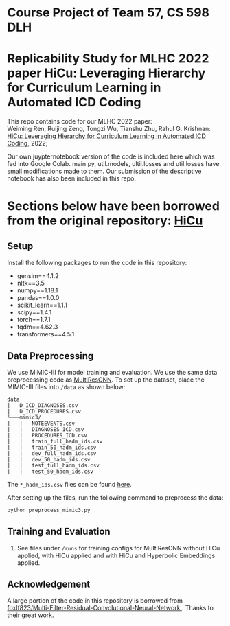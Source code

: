 # Course Project of Team 57, CS 598 DLH

# Replicability Study for MLHC 2022 paper HiCu: Leveraging Hierarchy for Curriculum Learning in Automated ICD Coding
This repo contains code for our MLHC 2022 paper:
</br>
Weiming Ren, Ruijing Zeng, Tongzi Wu, Tianshu Zhu, Rahul G. Krishnan: [HiCu: Leveraging Hierarchy for Curriculum Learning in Automated ICD Coding](https://arxiv.org/abs/2208.02301), 2022;

Our own juypternotebook version of the code is included here which was fed into Google Colab. main.py, util.models, ultil.losses and util.losses have small modifications made to them. Our submission of the descriptive notebook has also been included in this repo.

# Sections below have been borrowed from the original repository: [HiCu](https://github.com/wren93/HiCu-ICD)

Setup
-----
Install the following packages to run the code in this repository:
* gensim==4.1.2
* nltk==3.5
* numpy==1.18.1
* pandas==1.0.0
* scikit_learn==1.1.1
* scipy==1.4.1
* torch==1.7.1
* tqdm==4.62.3
* transformers==4.5.1

Data Preprocessing
-----
We use MIMIC-III for model training and evaluation. We use the same data preprocessing code as [MultiResCNN](https://github.com/foxlf823/Multi-Filter-Residual-Convolutional-Neural-Network). To set up the dataset, place the MIMIC-III files into `/data` as shown below:
```
data
|   D_ICD_DIAGNOSES.csv
|   D_ICD_PROCEDURES.csv
└───mimic3/
|   |   NOTEEVENTS.csv
|   |   DIAGNOSES_ICD.csv
|   |   PROCEDURES_ICD.csv
|   |   train_full_hadm_ids.csv
|   |   train_50_hadm_ids.csv
|   |   dev_full_hadm_ids.csv
|   |   dev_50_hadm_ids.csv
|   |   test_full_hadm_ids.csv
|   |   test_50_hadm_ids.csv
```
The `*_hadm_ids.csv` files can be found [here](https://github.com/jamesmullenbach/caml-mimic/tree/master/mimicdata/mimic3).

After setting up the files, run the following command to preprocess the data:
```sh
python preprocess_mimic3.py
```

Training and Evaluation
-----
1. See files under `/runs` for training configs for MultiResCNN without HiCu applied, with HiCu applied and with HiCu and Hyperbolic Embeddings applied.

Acknowledgement
-----
A large portion of the code in this repository is borrowed from [foxlf823/Multi-Filter-Residual-Convolutional-Neural-Network
](https://github.com/foxlf823/Multi-Filter-Residual-Convolutional-Neural-Network). Thanks to their great work.
